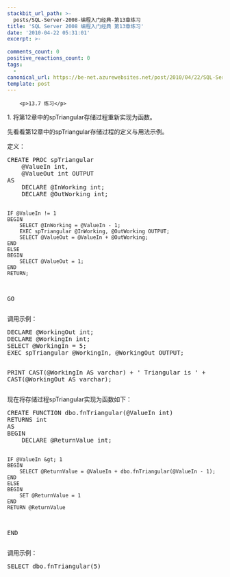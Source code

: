 ```yaml
---
stackbit_url_path: >-
  posts/SQL-Server-2008-编程入门经典-第13章练习
title: 'SQL Server 2008 编程入门经典 第13章练习'
date: '2010-04-22 05:31:01'
excerpt: >-
  
comments_count: 0
positive_reactions_count: 0
tags: 
  - 
canonical_url: https://be-net.azurewebsites.net/post/2010/04/22/SQL-Server-2008-编程入门经典-第13章练习
template: post
---
```


        <p>13.7 练习</p>
<p>1. 将第12章中的spTriangular存储过程重新实现为函数。</p>
<p>先看看第12章中的spTriangular存储过程的定义与用法示例。</p>
<p>定义：</p>
<pre class="brush: sql">CREATE PROC spTriangular
	@ValueIn int,
	@ValueOut int OUTPUT
AS
	DECLARE @InWorking int;
	DECLARE @OutWorking int;
	
	IF @ValueIn != 1
	BEGIN
		SELECT @InWorking = @ValueIn - 1;
		EXEC spTriangular @InWorking, @OutWorking OUTPUT;
		SELECT @ValueOut = @ValueIn + @OutWorking;
	END
	ELSE
	BEGIN
		SELECT @ValueOut = 1;
	END
	RETURN;
GO
</pre>
<p>调用示例：</p>
<pre class="brush: sql">DECLARE @WorkingOut int;
DECLARE @WorkingIn int;
SELECT @WorkingIn = 5;
EXEC spTriangular @WorkingIn, @WorkingOut OUTPUT;

PRINT CAST(@WorkingIn AS varchar) + ' Triangular is ' + CAST(@WorkingOut AS varchar);
</pre>
<p>现在将存储过程spTriangular实现为函数如下：</p>
<pre class="brush: sql">CREATE FUNCTION dbo.fnTriangular(@ValueIn int)
RETURNS int
AS
BEGIN
	DECLARE @ReturnValue int;
	
	IF @ValueIn &gt; 1 
	BEGIN
		SELECT @ReturnValue = @ValueIn + dbo.fnTriangular(@ValueIn - 1);
	END
	ELSE
	BEGIN
		SET @ReturnValue = 1
	END
	RETURN @ReturnValue
END
</pre>
<p>调用示例：</p>
<pre class="brush: sql">SELECT dbo.fnTriangular(5)
</pre>
      